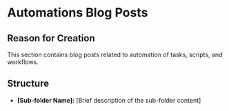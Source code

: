 # Automations Blog Posts

## Reason for Creation

This section contains blog posts related to automation of tasks, scripts, and workflows.

## Structure

*   **[Sub-folder Name]:** [Brief description of the sub-folder content]
